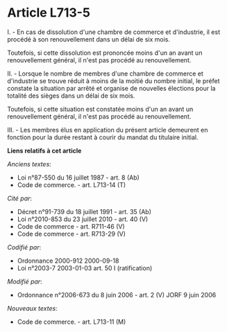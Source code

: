 # Article L713-5

I. - En cas de dissolution d'une chambre de commerce et d'industrie, il est procédé à son renouvellement dans un délai de six
mois.

Toutefois, si cette dissolution est prononcée moins d'un an avant un renouvellement général, il n'est pas procédé au
renouvellement.

II. - Lorsque le nombre de membres d'une chambre de commerce et d'industrie se trouve réduit à moins de la moitié du nombre
initial, le préfet constate la situation par arrêté et organise de nouvelles élections pour la totalité des sièges dans un
délai de six mois.

Toutefois, si cette situation est constatée moins d'un an avant un renouvellement général, il n'est pas procédé au
renouvellement.

III. - Les membres élus en application du présent article demeurent en fonction pour la durée restant à courir du mandat du
titulaire initial.

**Liens relatifs à cet article**

_Anciens textes_:

  - Loi n°87-550 du 16 juillet 1987 - art. 8 (Ab)
  - Code de commerce. - art. L713-14 (T)

_Cité par_:

  - Décret n°91-739 du 18 juillet 1991 - art. 35 (Ab)
  - Loi n°2010-853 du 23 juillet 2010 - art. 40 (V)
  - Code de commerce - art. R711-46 (V)
  - Code de commerce - art. R713-29 (V)

_Codifié par_:

  - Ordonnance 2000-912 2000-09-18
  - Loi n°2003-7 2003-01-03 art. 50 I (ratification)

_Modifié par_:

  - Ordonnance n°2006-673 du 8 juin 2006 - art. 2 (V) JORF 9 juin 2006

_Nouveaux textes_:

  - Code de commerce. - art. L713-11 (M)
